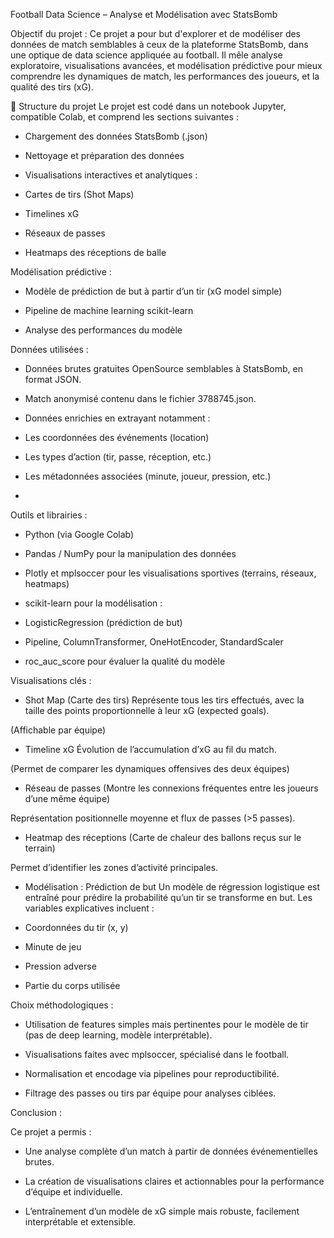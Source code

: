 Football Data Science – Analyse et Modélisation avec StatsBomb

Objectif du projet :
Ce projet a pour but d'explorer et de modéliser des données de match semblables à ceux de la plateforme StatsBomb, dans une optique de data science appliquée au football. Il mêle analyse exploratoire, visualisations avancées, et modélisation prédictive pour mieux comprendre les dynamiques de match, les performances des joueurs, et la qualité des tirs (xG).

📂 Structure du projet
Le projet est codé dans un notebook Jupyter, compatible Colab, et comprend les sections suivantes :

- Chargement des données StatsBomb (.json)

- Nettoyage et préparation des données

- Visualisations interactives et analytiques :

- Cartes de tirs (Shot Maps)

- Timelines xG

- Réseaux de passes

- Heatmaps des réceptions de balle

Modélisation prédictive :

- Modèle de prédiction de but à partir d’un tir (xG model simple)

- Pipeline de machine learning scikit-learn

- Analyse des performances du modèle

Données utilisées :

- Données brutes gratuites OpenSource semblables à StatsBomb, en format JSON.

- Match anonymisé contenu dans le fichier 3788745.json.

- Données enrichies en extrayant notamment :

- Les coordonnées des événements (location)

- Les types d’action (tir, passe, réception, etc.)

- Les métadonnées associées (minute, joueur, pression, etc.)
- 
Outils et librairies :

- Python (via Google Colab)

- Pandas / NumPy pour la manipulation des données

- Plotly et mplsoccer pour les visualisations sportives (terrains, réseaux, heatmaps)

- scikit-learn pour la modélisation :

- LogisticRegression (prédiction de but)

- Pipeline, ColumnTransformer, OneHotEncoder, StandardScaler

- roc_auc_score pour évaluer la qualité du modèle

Visualisations clés :

- Shot Map (Carte des tirs)
Représente tous les tirs effectués, avec la taille des points proportionnelle à leur xG (expected goals).

(Affichable par équipe)

- Timeline xG
Évolution de l’accumulation d’xG au fil du match.

(Permet de comparer les dynamiques offensives des deux équipes)

- Réseau de passes
(Montre les connexions fréquentes entre les joueurs d’une même équipe)

Représentation positionnelle moyenne et flux de passes (>5 passes).

- Heatmap des réceptions
(Carte de chaleur des ballons reçus sur le terrain)

Permet d’identifier les zones d’activité principales.

- Modélisation : Prédiction de but
Un modèle de régression logistique est entraîné pour prédire la probabilité qu’un tir se transforme en but. Les variables explicatives incluent :

- Coordonnées du tir (x, y)

- Minute de jeu

- Pression adverse

- Partie du corps utilisée

Choix méthodologiques :

- Utilisation de features simples mais pertinentes pour le modèle de tir (pas de deep learning, modèle interprétable).

- Visualisations faites avec mplsoccer, spécialisé dans le football.

- Normalisation et encodage via pipelines pour reproductibilité.

- Filtrage des passes ou tirs par équipe pour analyses ciblées.

Conclusion :

Ce projet a permis :

- Une analyse complète d’un match à partir de données événementielles brutes.

- La création de visualisations claires et actionnables pour la performance d’équipe et individuelle.

- L’entraînement d’un modèle de xG simple mais robuste, facilement interprétable et extensible.


